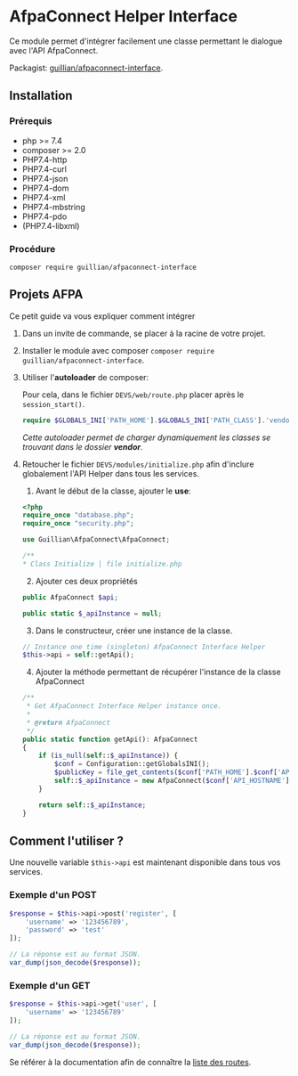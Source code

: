 # AfpaConnect Helper Interface

Ce module permet d'intégrer facilement une classe permettant le dialogue avec l'API AfpaConnect.

Packagist: [guillian/afpaconnect-interface](https://packagist.org/packages/guillian/afpaconnect-interface).
## Installation
### Prérequis
- php >= 7.4
- composer >= 2.0
- PHP7.4-http
- PHP7.4-curl
- PHP7.4-json
- PHP7.4-dom
- PHP7.4-xml
- PHP7.4-mbstring
- PHP7.4-pdo
- (PHP7.4-libxml)

### Procédure
```SH
composer require guillian/afpaconnect-interface
```

## Projets AFPA
Ce petit guide va vous expliquer comment intégrer 
1. Dans un invite de commande, se placer à la racine de votre projet.
2. Installer le module avec composer `composer require guillian/afpaconnect-interface`.
3. Utiliser l'**autoloader** de composer:

    Pour cela, dans le fichier `DEVS/web/route.php` placer après le `session_start()`.
    ```PHP
    require $GLOBALS_INI['PATH_HOME'].$GLOBALS_INI['PATH_CLASS'].'vendor/autoload.php';
    ```
   *Cette autoloader permet de charger dynamiquement les classes se trouvant dans le dossier **vendor**.*

4. Retoucher le fichier `DEVS/modules/initialize.php` afin d'inclure globalement l'API Helper dans tous les services.
    1. Avant le début de la classe, ajouter le **use**:
    ```PHP
   <?php
   require_once "database.php";
   require_once "security.php";
   
   use Guillian\AfpaConnect\AfpaConnect;
   
   /**
    * Class Initialize | file initialize.php
   ```
    2. Ajouter ces deux propriétés
    ```PHP
    public AfpaConnect $api;
    
    public static $_apiInstance = null;
    ```
    3. Dans le constructeur, créer une instance de la classe.
    ```PHP
   // Instance one time (singleton) AfpaConnect Interface Helper
    $this->api = self::getApi();
    ```
    4. Ajouter la méthode permettant de récupérer l'instance de la classe AfpaConnect
    ```PHP
    /**
     * Get AfpaConnect Interface Helper instance once.
     *
     * @return AfpaConnect
     */
    public static function getApi(): AfpaConnect
    {
        if (is_null(self::$_apiInstance)) {
            $conf = Configuration::getGlobalsINI();
            $publicKey = file_get_contents($conf['PATH_HOME'].$conf['API_PUBLIC_KEY']);
            self::$_apiInstance = new AfpaConnect($conf['API_HOSTNAME'], "afpanier", $publicKey);
        }
   
        return self::$_apiInstance;
    }
    ```
## Comment l'utiliser ?
Une nouvelle variable `$this->api` est maintenant disponible dans tous vos services.

### Exemple d'un POST
```PHP
$response = $this->api->post('register', [
    'username' => '123456789',
    'password' => 'test'
]);

// La réponse est au format JSON.
var_dump(json_decode($response));
```

### Exemple d'un GET
```PHP
$response = $this->api->get('user', [
    'username' => '123456789'
]);

// La réponse est au format JSON.
var_dump(json_decode($response));
```

Se référer à la documentation afin de connaître la [liste des routes](https://gitlab.com/afpaconnect/AfpaConnect/-/wikis/home).
